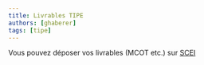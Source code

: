 ```yaml
---
title: Livrables TIPE
authors: [ghaberer]
tags: [tipe]
---
```

Vous pouvez déposer vos livrables (MCOT etc.) sur
[SCEI](https://www.scei-concours.fr/)

